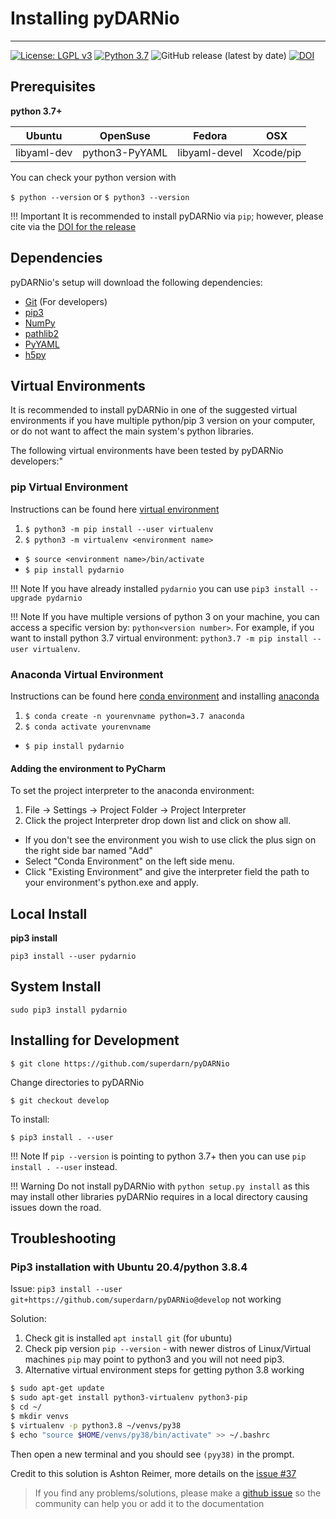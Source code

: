<!--Copyright (C) SuperDARN Canada, University of Saskatchewan 
author(s) Marina Schmidt-->
# Installing pyDARNio 
---

[![License: LGPL v3](https://img.shields.io/badge/License-LGPLv3-blue.svg)](https://www.gnu.org/licenses/lgpl-3.0) 
[![Python 3.7](https://img.shields.io/badge/python-3.6-blue.svg)](https://www.python.org/downloads/release/python-360/) 
![GitHub release (latest by date)](https://img.shields.io/github/v/release/superdarn/pyDARNio)
[![DOI](https://zenodo.org/badge/DOI/10.5281/zenodo.4009470.svg)](https://doi.org/10.5281/zenodo.4009470)



## Prerequisites

**python 3.7+**

| Ubuntu      | OpenSuse       | Fedora        | OSX           |
| ----------- | -------------- | ------------- | ------------- |
| libyaml-dev | python3-PyYAML | libyaml-devel | Xcode/pip     |

You can check your python version with  

`$ python --version` or 
`$ python3 --version`

!!! Important 
    It is recommended to install pyDARNio via `pip`; however, please cite via the [DOI for the release](https://doi.org/10.5281/zenodo.4009470) 


## Dependencies

pyDARNio's setup will download the following dependencies: 

- [Git](https://git-scm.com/) (For developers)
- [pip3](https://help.dreamhost.com/hc/en-us/articles/115000699011-Using-pip3-to-install-Python3-modules)
- [NumPy](https://numpy.org/)
- [pathlib2](https://docs.python.org/dev/library/pathlib.html)
- [PyYAML](https://pyyaml.org/wiki/PyYAMLDocumentation)
- [h5py](https://www.h5py.org/)

## Virtual Environments
It is recommended to install pyDARNio in one of the suggested virtual environments if you have multiple python/pip 3 version on your computer, or do not want to affect the main system's python libraries. 

The following virtual environments have been tested by pyDARNio developers:"

### pip Virtual Environment
Instructions can be found here [virtual environment](https://packaging.python.org/guides/installing-using-pip-and-virtual-environments/)

1. `$ python3 -m pip install --user virtualenv`  
2. `$ python3 -m virtualenv <environment name>`  
* `$ source <environment name>/bin/activate`
* `$ pip install pydarnio`

!!! Note
    If you have already installed `pydarnio` you can use `pip3 install --upgrade pydarnio`

!!! Note
    If you have multiple versions of python 3 on your machine, you can access a specific version by: `python<version number>`. 
    For example, if you want to install python 3.7 virtual environment: `python3.7 -m pip install --user virtualenv`.

### Anaconda Virtual Environment
Instructions can be found here [conda environment](https://uoa-eresearch.github.io/eresearch-cookbook/recipe/2014/11/20/conda/) and installing [anaconda](https://docs.anaconda.com/anaconda/install/)

1. `$ conda create -n yourenvname python=3.7 anaconda`
2. `$ conda activate yourenvname`
* `$ pip install pydarnio`

#### Adding the environment to PyCharm

To set the project interpreter to the anaconda environment:

1. File -> Settings -> Project Folder -> Project Interpreter
2. Click the project Interpreter drop down list and click on show all.
* If you don't see the environment you wish to use click the plus sign on the right side bar named "Add"
* Select "Conda Environment" on the left side menu.
* Click "Existing Environment" and give the interpreter field the path to your environment's python.exe and apply.

## Local Install
**pip3 install**

`pip3 install --user pydarnio`

## System Install 
`sudo pip3 install pydarnio`

## Installing for Development 
`$ git clone https://github.com/superdarn/pyDARNio`

Change directories to pyDARNio

`$ git checkout develop`

To install: 

`$ pip3 install . --user`

!!! Note
    If `pip --version` is pointing to python 3.7+ then you can use `pip install . --user` instead. 

!!! Warning
    Do not install pyDARNio with `python setup.py install` as this may install other libraries pyDARNio requires in a local directory causing issues down the road.
    
## Troubleshooting

### Pip3 installation with Ubuntu 20.4/python 3.8.4

Issue: `pip3 install --user git+https://github.com/superdarn/pyDARNio@develop` not working

Solution:
1. Check git is installed `apt install git` (for ubuntu)
2. Check pip version `pip --version` - with newer distros of Linux/Virtual machines `pip` may point to python3 and you will not need pip3. 
3. Alternative virtual environment steps for getting python 3.8 working

```bash 
$ sudo apt-get update
$ sudo apt-get install python3-virtualenv python3-pip
$ cd ~/
$ mkdir venvs
$ virtualenv -p python3.8 ~/venvs/py38
$ echo "source $HOME/venvs/py38/bin/activate" >> ~/.bashrc
```
Then open a new terminal and you should see `(pyy38)` in the prompt. 

Credit to this solution is Ashton Reimer, more details on the [issue #37](https://github.com/SuperDARN/pyDARNio/issues/37)


> If you find any problems/solutions, please make a [github issue](https://github.com/superdarn/pyDARNio/issues/new) so the community can help you or add it to the documentation
